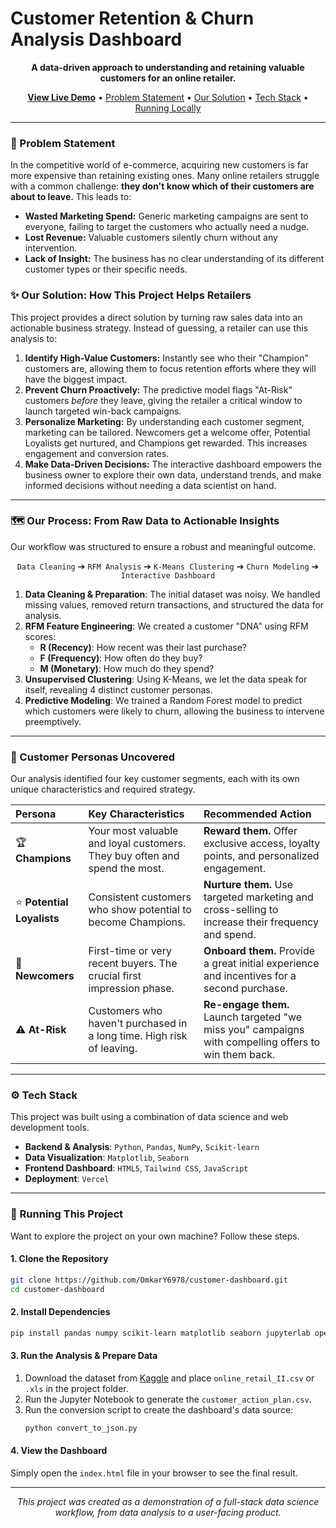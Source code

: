 # Customer Retention & Churn Analysis Dashboard

<p align="center">
  <strong>A data-driven approach to understanding and retaining valuable customers for an online retailer.</strong>
</p>

<p align="center">
  <a href="https://proactive-customer-retention.vercel.app/" target="_blank"><strong>View Live Demo</strong></a> •
  <a href="#-problem-statement">Problem Statement</a> •
  <a href="#-our-solution">Our Solution</a> •
  <a href="#-tech-stack">Tech Stack</a> •
  <a href="#-running-this-project">Running Locally</a>
</p>

---

### 🤔 Problem Statement

In the competitive world of e-commerce, acquiring new customers is far more expensive than retaining existing ones. Many online retailers struggle with a common challenge: **they don't know which of their customers are about to leave.** This leads to:
- **Wasted Marketing Spend:** Generic marketing campaigns are sent to everyone, failing to target the customers who actually need a nudge.
- **Lost Revenue:** Valuable customers silently churn without any intervention.
- **Lack of Insight:** The business has no clear understanding of its different customer types or their specific needs.

### ✨ Our Solution: How This Project Helps Retailers

This project provides a direct solution by turning raw sales data into an actionable business strategy. Instead of guessing, a retailer can use this analysis to:

1.  **Identify High-Value Customers:** Instantly see who their "Champion" customers are, allowing them to focus retention efforts where they will have the biggest impact.
2.  **Prevent Churn Proactively:** The predictive model flags "At-Risk" customers *before* they leave, giving the retailer a critical window to launch targeted win-back campaigns.
3.  **Personalize Marketing:** By understanding each customer segment, marketing can be tailored. Newcomers get a welcome offer, Potential Loyalists get nurtured, and Champions get rewarded. This increases engagement and conversion rates.
4.  **Make Data-Driven Decisions:** The interactive dashboard empowers the business owner to explore their own data, understand trends, and make informed decisions without needing a data scientist on hand.

---

### 🗺️ Our Process: From Raw Data to Actionable Insights

Our workflow was structured to ensure a robust and meaningful outcome.

<p align="center">
  <code>Data Cleaning</code> ➔ <code>RFM Analysis</code> ➔ <code>K-Means Clustering</code> ➔ <code>Churn Modeling</code> ➔ <code>Interactive Dashboard</code>
</p>

1.  **Data Cleaning & Preparation**: The initial dataset was noisy. We handled missing values, removed return transactions, and structured the data for analysis.
2.  **RFM Feature Engineering**: We created a customer "DNA" using RFM scores:
    - **R (Recency)**: How recent was their last purchase?
    - **F (Frequency)**: How often do they buy?
    - **M (Monetary)**: How much do they spend?
3.  **Unsupervised Clustering**: Using K-Means, we let the data speak for itself, revealing 4 distinct customer personas.
4.  **Predictive Modeling**: We trained a Random Forest model to predict which customers were likely to churn, allowing the business to intervene preemptively.

---

### 👥 Customer Personas Uncovered

Our analysis identified four key customer segments, each with its own unique characteristics and required strategy.

| Persona                 | Key Characteristics                                    | Recommended Action                                                              |
| :---------------------- | :----------------------------------------------------- | :-------------------------------------------------------------------------------- |
| 🏆 **Champions** | Your most valuable and loyal customers. They buy often and spend the most. | **Reward them.** Offer exclusive access, loyalty points, and personalized engagement. |
| ⭐ **Potential Loyalists**| Consistent customers who show potential to become Champions. | **Nurture them.** Use targeted marketing and cross-selling to increase their frequency and spend. |
| 🌱 **Newcomers** | First-time or very recent buyers. The crucial first impression phase. | **Onboard them.** Provide a great initial experience and incentives for a second purchase. |
| ⚠️ **At-Risk** | Customers who haven't purchased in a long time. High risk of leaving. | **Re-engage them.** Launch targeted "we miss you" campaigns with compelling offers to win them back. |

---

### ⚙️ Tech Stack

This project was built using a combination of data science and web development tools.

-   **Backend & Analysis**: `Python`, `Pandas`, `NumPy`, `Scikit-learn`
-   **Data Visualization**: `Matplotlib`, `Seaborn`
-   **Frontend Dashboard**: `HTML5`, `Tailwind CSS`, `JavaScript`
-   **Deployment**: `Vercel`

---

### 🚀 Running This Project

Want to explore the project on your own machine? Follow these steps.

#### 1. Clone the Repository
```sh
git clone https://github.com/OmkarY6978/customer-dashboard.git
cd customer-dashboard
```

#### 2. Install Dependencies
```sh
pip install pandas numpy scikit-learn matplotlib seaborn jupyterlab openpyxl
```

#### 3. Run the Analysis & Prepare Data
1.  Download the dataset from [Kaggle](https://www.kaggle.com/datasets/mashlyn/online-retail-ii-uci) and place `online_retail_II.csv` or `.xls` in the project folder.
2.  Run the Jupyter Notebook to generate the `customer_action_plan.csv`.
3.  Run the conversion script to create the dashboard's data source:
    ```sh
    python convert_to_json.py
    ```

#### 4. View the Dashboard
Simply open the `index.html` file in your browser to see the final result.

---

<p align="center">
  <em>This project was created as a demonstration of a full-stack data science workflow, from data analysis to a user-facing product.</em>
</p>